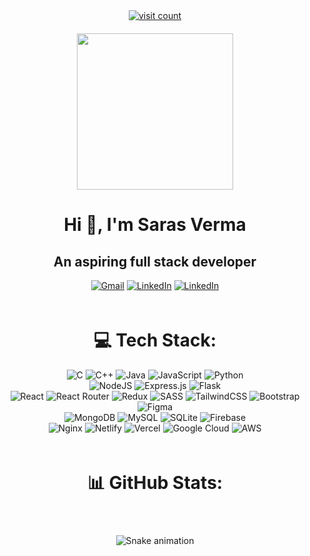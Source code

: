 <div
  style="
    display: flex;
    flex-direction: column;
    gap: 20px;
    justify-content: center;
    align-items: center;
  "
  align="center"
>
  <div class="visit-count">
    <a href="https://visitcount.itsvg.in"
      ><img
        src="https://visitcount.itsvg.in/api?id=sarasverma233&icon=9&color=11"
        alt="visit count"
    /></a>
  </div>

  <div class="about-me">
    <div class="img">
      <img
        src="https://camo.githubusercontent.com/8bf6f6d78abc81fcf9c49f10649423e73ea44bc248e83aaae8759d401c829a84/68747470733a2f2f70687973696373677572756b756c2e66696c65732e776f726470726573732e636f6d2f323031392f30322f6368617261637465722d312e676966"
        height="250px"
      />
    </div>
    <h1 id="about-me" class="heading">Hi 👋, I'm Saras Verma</h1>
    <div class="container">
      <h2 class="about-me-para">An aspiring full stack developer</h2>
      <a href="mailto:sarasverma23@gmail.com"
        ><img
          src="https://img.shields.io/badge/Gmail-%25230077B5.svg?logo=gmail&logoColor=red"
          alt="Gmail"
      /></a>
      <a
        href="https://linkedin.com/in/https://in.linkedin.com/in/saras-verma-8069411b9"
        ><img
          src="https://img.shields.io/badge/LinkedIn-%230077B5.svg?logo=linkedin&logoColor=white"
          alt="LinkedIn"
      /></a>
      <a href="https://www.instagram.com/sarasverma23/"
        ><img
          src="https://img.shields.io/badge/Instagram-%25230077B5.svg?logo=instagram&logoColor=white"
          alt="LinkedIn"
      /></a>
    </div>
  </div>

  <div class="techstack" align="center">
    <h1 id="techstack" class="heading">💻 Tech Stack:</h1>
    <div class="container">
      <img
        src="https://img.shields.io/badge/c-%2300599C.svg?style=for-the-badge&logo=c&logoColor=white"
        alt="C"
      />
      <img
        src="https://img.shields.io/badge/c++-%2300599C.svg?style=for-the-badge&logo=c%2B%2B&logoColor=white"
        alt="C++"
      />
      <img
        src="https://img.shields.io/badge/java-%23ED8B00.svg?style=for-the-badge&logo=java&logoColor=white"
        alt="Java"
      />
      <img
        src="https://img.shields.io/badge/javascript-%23323330.svg?style=for-the-badge&logo=javascript&logoColor=%23F7DF1E"
        alt="JavaScript"
      />
      <img
        src="https://img.shields.io/badge/python-3670A0?style=for-the-badge&logo=python&logoColor=ffdd54"
        alt="Python"
      /><br />
      <img
        src="https://img.shields.io/badge/node.js-6DA55F?style=for-the-badge&logo=node.js&logoColor=white"
        alt="NodeJS"
      />
      <img
        src="https://img.shields.io/badge/express.js-%23404d59.svg?style=for-the-badge&logo=express&logoColor=%2361DAFB"
        alt="Express.js"
      />
      <img
        src="https://img.shields.io/badge/flask-%23000.svg?style=for-the-badge&logo=flask&logoColor=white"
        alt="Flask"
      />
      <br />
      <img
        src="https://img.shields.io/badge/react-%2320232a.svg?style=for-the-badge&logo=react&logoColor=%2361DAFB"
        alt="React"
      />
      <img
        src="https://img.shields.io/badge/React_Router-CA4245?style=for-the-badge&logo=react-router&logoColor=white"
        alt="React Router"
      />
      <img
        src="https://img.shields.io/badge/redux-%23593d88.svg?style=for-the-badge&logo=redux&logoColor=white"
        alt="Redux"
      />
      <img
        src="https://img.shields.io/badge/SASS-hotpink.svg?style=for-the-badge&logo=SASS&logoColor=white"
        alt="SASS"
      />
      <img
        src="https://img.shields.io/badge/tailwindcss-%2338B2AC.svg?style=for-the-badge&logo=tailwind-css&logoColor=white"
        alt="TailwindCSS"
      />
      <img
        src="https://img.shields.io/badge/bootstrap-%23563D7C.svg?style=for-the-badge&logo=bootstrap&logoColor=white"
        alt="Bootstrap"
      />
      <img
        src="https://img.shields.io/badge/figma-%23F24E1E.svg?style=for-the-badge&logo=figma&logoColor=white"
        alt="Figma"
      />
      <br />
      <img
        src="https://img.shields.io/badge/MongoDB-%234ea94b.svg?style=for-the-badge&logo=mongodb&logoColor=white"
        alt="MongoDB"
      />
      <img
        src="https://img.shields.io/badge/mysql-%2300f.svg?style=for-the-badge&logo=mysql&logoColor=white"
        alt="MySQL"
      />
      <img
        src="https://img.shields.io/badge/sqlite-%2307405e.svg?style=for-the-badge&logo=sqlite&logoColor=white"
        alt="SQLite"
      />
      <img
        src="https://img.shields.io/badge/firebase-%23039BE5.svg?style=for-the-badge&logo=firebase"
        alt="Firebase"
      />
      <br />
      <img
        src="https://img.shields.io/badge/nginx-%23009639.svg?style=for-the-badge&logo=nginx&logoColor=white"
        alt="Nginx"
      />
      <img
        src="https://img.shields.io/badge/netlify-%23000000.svg?style=for-the-badge&logo=netlify&logoColor=#00C7B7"
        alt="Netlify"
      />
      <img
        src="https://img.shields.io/badge/vercel-%23000000.svg?style=for-the-badge&logo=vercel&logoColor=white"
        alt="Vercel"
      />
      <img
        src="https://img.shields.io/badge/Google%20Cloud-%234285F4.svg?style=for-the-badge&logo=google-cloud&logoColor=white"
        alt="Google Cloud"
      />
      <img
        src="https://img.shields.io/badge/AWS-%23FF9900.svg?style=for-the-badge&logo=amazon-aws&logoColor=white"
        alt="AWS"
      />
    </div>
  </div>

  <div class="github-stats" align="center">
    <h1 class="heading">📊 GitHub Stats:</h1>
    <div class="container">
      <img
        src="https://github-readme-stats.vercel.app/api?username=sarasverma&theme=dark&hide_border=false&include_all_commits=true&count_private=true"
        alt=""
      />
      <img
        src="https://github-readme-stats.vercel.app/api/top-langs/?username=sarasverma&theme=dark&hide_border=false&include_all_commits=true&count_private=true&layout=compact"
        alt=""
      />
      <img
        src="https://github-readme-streak-stats.herokuapp.com/?user=sarasverma&theme=dark&hide_border=false"
        alt=""
      />
    </div>
  </div>

  <div class="snake">
    <div class="container">
      <img
        src="https://github.com/sarasverma/sarasverma/blob/output/github-contribution-grid-snake.svg"
        alt="Snake animation"
      />
    </div>
  </div>
</div>
